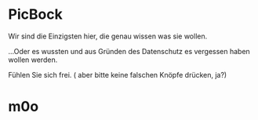 # PicBock 

Wir sind die Einzigsten hier, die genau wissen was sie wollen.

...Oder es wussten und aus Gründen des Datenschutz es vergessen haben wollen werden.

Fühlen Sie sich frei. ( aber bitte keine falschen Knöpfe drücken, ja?)

# m0o #

